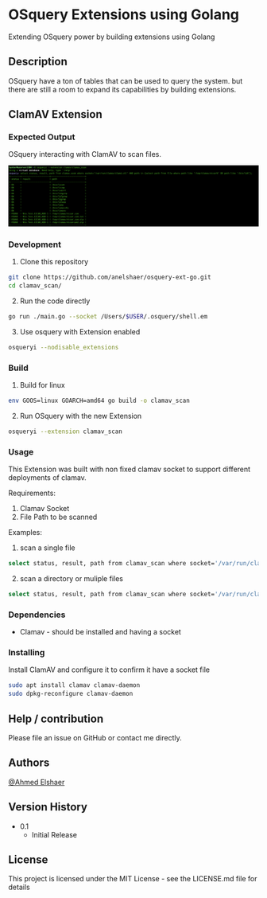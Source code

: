 # OSquery Extensions using Golang

Extending OSquery power by building extensions using Golang

## Description

OSquery have a ton of tables that can be used to query the system. but there are still a room to expand its capabilities by building extensions.

## ClamAV Extension
### Expected Output

OSquery interacting with ClamAV to scan files.

![ClamAV Extension output](https://github.com/anelshaer/osquery-ext-go/blob/main/screenshots/clamav_output.png?raw=true)

### Development

1. Clone this repository
```bash
git clone https://github.com/anelshaer/osquery-ext-go.git
cd clamav_scan/
```

2. Run the code directly
```bash
go run ./main.go --socket /Users/$USER/.osquery/shell.em

```

3. Use osquery with Extension enabled
```bash
osqueryi --nodisable_extensions
```

### Build

1. Build for linux
```bash
env GOOS=linux GOARCH=amd64 go build -o clamav_scan
```
2. Run OSquery with the new Extension
```bash
osqueryi --extension clamav_scan
```

### Usage

This Extension was built with non fixed clamav socket to support different deployments of clamav.

Requirements:
1. Clamav Socket
2. File Path to be scanned

Examples:

1. scan a single file

```bash
select status, result, path from clamav_scan where socket='/var/run/clamav/clamd.ctl' AND path = '/tmp/clamav/eicar.com';
```

2. scan a directory or muliple files

```bash
select status, result, path from clamav_scan where socket='/var/run/clamav/clamd.ctl' AND path in (select path from file where path like '/tmp/clamav/eicar%' OR path like '/bin/lz%');
```

### Dependencies

* Clamav - should be installed and having a socket

### Installing

Install ClamAV and configure it to confirm it have a socket file

```bash
sudo apt install clamav clamav-daemon
sudo dpkg-reconfigure clamav-daemon
```

## Help / contribution

Please file an issue on GitHub or contact me directly.

## Authors

[@Ahmed Elshaer](https://www.linkedin.com/in/anelshaer)

## Version History

* 0.1
    * Initial Release

## License

This project is licensed under the MIT License - see the LICENSE.md file for details

